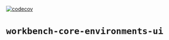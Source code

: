 [![codecov](https://codecov.io/github/aws-solutions/solution-spark-on-aws/branch/codecov/graph/badge.svg?flag=workbench-core-environments-ui)](https://app.codecov.io/github/aws-solutions/solution-spark-on-aws/tree/codecov)

# `workbench-core-environments-ui`
